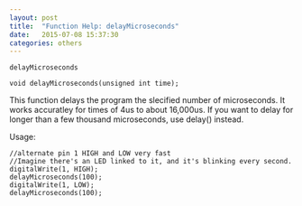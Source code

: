 ```yaml
---
layout: post
title:  "Function Help: delayMicroseconds"
date:   2015-07-08 15:37:30
categories: others
---
```


	delayMicroseconds

	void delayMicroseconds(unsigned int time);

This function delays the program the slecified number of microseconds.
It works accuratley for times of 4us to about 16,000us.
If you want to delay for longer than a few thousand microseconds, use delay() instead.

Usage:

	//alternate pin 1 HIGH and LOW very fast
	//Imagine there's an LED linked to it, and it's blinking every second.
	digitalWrite(1, HIGH);
	delayMicroseconds(100);
	digitalWrite(1, LOW);
	delayMicroseconds(100);


